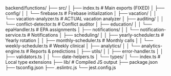 backend/functions/
├── src/
│   ├── index.ts                    # Main exports (FIXED)
│   ├── config/
│   │   └── firebase.ts             # Firebase initialization
│   ├── vacation/
│   │   └── vacation-analyzer.ts    # ACTUAL vacation analyzer
│   ├── auditing/
│   │   └── conflict-detector.ts    # Conflict auditor
│   ├── education/
│   │   └── epaHandler.ts          # EPA assignments
│   ├── notifications/
│   │   └── notification-service.ts # Notifications
│   ├── scheduling/
│   │   ├── yearly-scheduler.ts     # Yearly rotation
│   │   ├── monthly-scheduler.ts    # Monthly calls
│   │   └── weekly-scheduler.ts     # Weekly clinical
│   ├── analytics/
│   │   └── analytics-engine.ts     # Reports & predictions
│   ├── utils/
│   │   ├── error-handler.ts
│   │   ├── validators.ts
│   │   └── date-helpers.ts
│   └── types/
│       └── index.ts                # Local type extensions
├── lib/                            # Compiled JS output
├── package.json
├── tsconfig.json
├── .eslintrc.js
└── jest.config.js
